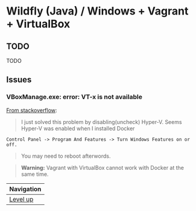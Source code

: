 # Wildfly (Java) / Windows + Vagrant + VirtualBox #

## TODO ##

TODO

## Issues ##

### VBoxManage.exe: error: VT-x is not available ###

[From stackoverflow](https://stackoverflow.com/questions/37955942/vagrant-up-vboxmanage-exe-error-vt-x-is-not-available-verr-vmx-no-vmx-code):

> I just solved this problem by disabling(uncheck) Hyper-V. Seems Hyper-V was enabled when I installed Docker

    Control Panel -> Program And Features -> Turn Windows Features on or off.

> You may need to reboot afterwords.

> **Warning:** Vagrant with VirtualBox cannot work with Docker at the same time.

| Navigation               |
| ------------------------ |
| [Level up](../../README.md) |

